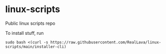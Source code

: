 # linux-scripts
Public linux scripts repo

To install stuff, run

`sudo bash <(curl -s https://raw.githubusercontent.com/RealLava/linux-scripts/main/installer-cli)`
